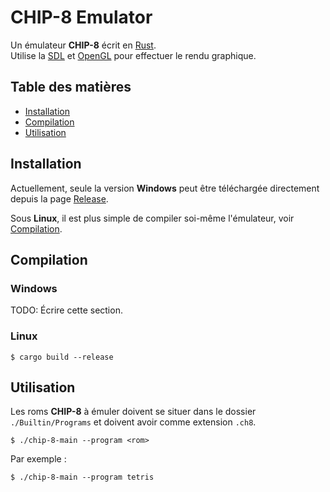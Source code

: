# CHIP-8 Emulator
Un émulateur **CHIP-8** écrit en [Rust](https://www.rust-lang.org/).<br>
Utilise la [SDL](https://www.libsdl.org/) et [OpenGL](https://en.wikipedia.org/wiki/OpenGL) pour effectuer le rendu graphique.

## Table des matières
- [Installation](#installation)
- [Compilation](#compilation)
- [Utilisation](#utilisation)

## Installation
Actuellement, seule la version **Windows** peut être téléchargée directement depuis la page [Release](https://github.com/Tytraman/CHIP-8-Emulator/releases/latest).

Sous **Linux**, il est plus simple de compiler soi-même l'émulateur, voir [Compilation](#compilation).

## Compilation
### Windows
TODO: Écrire cette section.
### Linux
```
$ cargo build --release
```
## Utilisation
Les roms **CHIP-8** à émuler doivent se situer dans le dossier `./Builtin/Programs` et doivent avoir comme extension `.ch8`.


```
$ ./chip-8-main --program <rom>
```
Par exemple :
```
$ ./chip-8-main --program tetris
```

